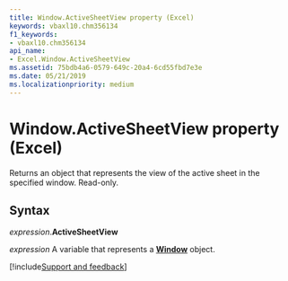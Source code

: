 ```yaml
---
title: Window.ActiveSheetView property (Excel)
keywords: vbaxl10.chm356134
f1_keywords:
- vbaxl10.chm356134
api_name:
- Excel.Window.ActiveSheetView
ms.assetid: 75bdb4a6-0579-649c-20a4-6cd55fbd7e3e
ms.date: 05/21/2019
ms.localizationpriority: medium
---
```



# Window.ActiveSheetView property (Excel)

Returns an object that represents the view of the active sheet in the specified window. Read-only.


## Syntax

_expression_.**ActiveSheetView**

_expression_ A variable that represents a **[Window](Excel.Window.md)** object.




[!include[Support and feedback](~/includes/feedback-boilerplate.md)]